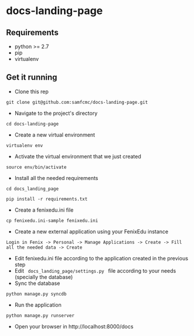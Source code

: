 # docs-landing-page

## Requirements
* python >= 2.7
* pip
* virtualenv

## Get it running
* Clone this rep
```
git clone git@github.com:samfcmc/docs-landing-page.git
```
* Navigate to the project's directory
```
cd docs-landing-page
```
* Create a new virtual environment
```
virtualenv env
```
* Activate the virtual environment that we just created
```
source env/bin/activate
```
* Install all the needed requirements
```
cd docs_landing_page
```
```
pip install -r requirements.txt
```
* Create a fenixedu.ini file
```
cp fenixedu.ini-sample fenixedu.ini
```
* Create a new external application using your FenixEdu instance
```
Login in Fenix -> Personal -> Manage Applications -> Create -> Fill all the needed data -> Create
```
* Edit fenixedu.ini file according to the application created in the previous step
* Edit <code> docs_landing_page/settings.py </code> file according to your needs (specially the database)
* Sync the database
```
python manage.py syncdb
```
* Run the application
```
python manage.py runserver
```
* Open your browser in http://localhost:8000/docs
